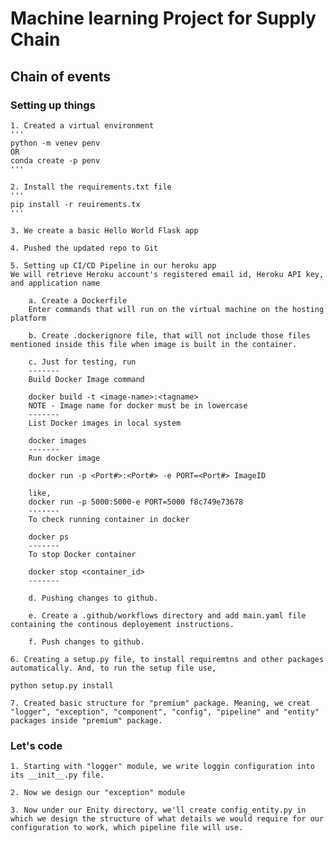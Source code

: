 # Machine learning Project for Supply Chain

## Chain of events


### Setting up things
    1. Created a virtual environment
    '''
    python -m venev penv
    OR
    conda create -p penv
    '''

    2. Install the requirements.txt file
    '''
    pip install -r reuirements.tx
    '''

    3. We create a basic Hello World Flask app

    4. Pushed the updated repo to Git

    5. Setting up CI/CD Pipeline in our heroku app
    We will retrieve Heroku account's registered email id, Heroku API key, and application name

        a. Create a Dockerfile
        Enter commands that will run on the virtual machine on the hosting platform

        b. Create .dockerignore file, that will not include those files mentioned inside this file when image is built in the container.

        c. Just for testing, run 
        -------
        Build Docker Image command

        docker build -t <image-name>:<tagname>
        NOTE - Image name for docker must be in lowercase
        -------
        List Docker images in local system

        docker images
        -------
        Run docker image

        docker run -p <Port#>:<Port#> -e PORT=<Port#> ImageID

        like,
        docker run -p 5000:5000-e PORT=5000 f8c749e73678
        -------
        To check running container in docker

        docker ps
        -------
        To stop Docker container

        docker stop <container_id>
        -------
    
        d. Pushing changes to github.

        e. Create a .github/workflows directory and add main.yaml file containing the continous deployement instructions.

        f. Push changes to github.

    6. Creating a setup.py file, to install requiremtns and other packages automatically. And, to run the setup file use,

    python setup.py install

    7. Created basic structure for "premium" package. Meaning, we creat "logger", "exception", "component", "config", "pipeline" and "entity" packages inside "premium" package.

###  Let's code

    1. Starting with "logger" module, we write loggin configuration into its __init__.py file.

    2. Now we design our "exception" module

    3. Now under our Enity directory, we'll create config_entity.py in which we design the structure of what details we would require for our configuration to work, which pipeline file will use.

